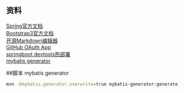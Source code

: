 ## 资料
[Spring官方文档](https://docs.spring.io/spring/docs/5.2.1.RELEASE/spring-framework-reference/web.html#mvc)\
[Bootstrap3官方文档](https://v3.bootcss.com/)\
[开源Markdown编辑器](https://pandao.github.io/editor.md/)\
[GitHub OAuth App](https://developer.github.com/apps/building-oauth-apps/authorizing-oauth-apps/)\
[springboot devtools热部署](https://docs.spring.io/spring-boot/docs/2.2.x/reference/htmlsingle/#using-boot-devtools)\
[mybatis generator](http://www.mybatis.org/generator/)

##脚本
mybatis generator
```bash
mvn -Dmybatis.generator.overwrite=true mybatis-generator:generate
```
